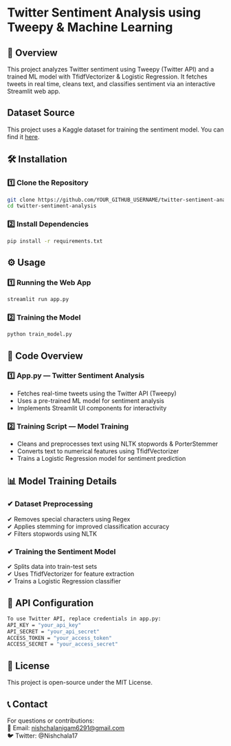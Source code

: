 # Twitter Sentiment Analysis using Tweepy & Machine Learning

## 📌 Overview
This project analyzes Twitter sentiment using Tweepy (Twitter API) and a trained ML model with TfidfVectorizer & Logistic Regression. It fetches tweets in real time, cleans text, and classifies sentiment via an interactive Streamlit web app.

## Dataset Source
This project uses a Kaggle dataset for training the sentiment model. You can find it [here](https://www.kaggle.com/datasets/kazanova/sentiment140?resource=download).

## 🛠️ Installation
### 1️⃣ Clone the Repository
```sh
git clone https://github.com/YOUR_GITHUB_USERNAME/twitter-sentiment-analysis.git  
cd twitter-sentiment-analysis
```

### 2️⃣ Install Dependencies
```sh
pip install -r requirements.txt
```  



## ⚙️ Usage
### 1️⃣ Running the Web App
```sh
streamlit run app.py  
```  

### 2️⃣ Training the Model
```sh
python train_model.py  
```  


## 📜 Code Overview
### 1️⃣ App.py — Twitter Sentiment Analysis
- Fetches real-time tweets using the Twitter API (Tweepy)
- Uses a pre-trained ML model for sentiment analysis
- Implements Streamlit UI components for interactivity
### 2️⃣ Training Script — Model Training
- Cleans and preprocesses text using NLTK stopwords & PorterStemmer
- Converts text to numerical features using TfidfVectorizer
- Trains a Logistic Regression model for sentiment prediction

## 📊 Model Training Details
### ✔ Dataset Preprocessing
✔ Removes special characters using Regex  
✔ Applies stemming for improved classification accuracy  
✔ Filters stopwords using NLTK
### ✔ Training the Sentiment Model
✔ Splits data into train-test sets  
✔ Uses TfidfVectorizer for feature extraction  
✔ Trains a Logistic Regression classifier

## 🔑 API Configuration
```sh
To use Twitter API, replace credentials in app.py:
API_KEY = "your_api_key"  
API_SECRET = "your_api_secret"  
ACCESS_TOKEN = "your_access_token"  
ACCESS_SECRET = "your_access_secret"
```  


## 📜 License
This project is open-source under the MIT License.

## 📞 Contact
For questions or contributions:  
📧 Email: nishchalanigam6291@gmail.com  
🐦 Twitter: @Nishchala17

